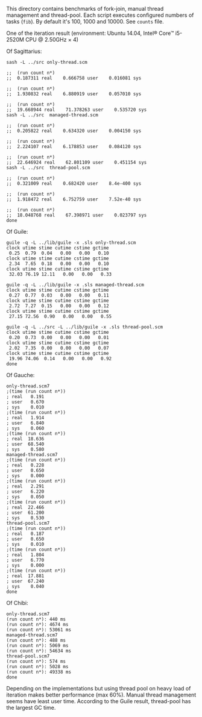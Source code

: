This directory contains benchmarks of fork-join, manual thread management
and thread-pool. Each script executes configured numbers of tasks (`fib`).
By default it's 100, 1000 and 10000. See `counts` file.

One of the iteration result (environment: Ubuntu 14.04,
Intel® Core™ i5-2520M CPU @ 2.50GHz × 4)

Of Sagittarius:

```
sash -L ../src only-thread.scm

;;  (run count n*)
;;  0.187311 real    0.666758 user    0.016081 sys

;;  (run count n*)
;;  1.930832 real    6.880919 user    0.057010 sys

;;  (run count n*)
;;  19.668944 real    71.378263 user    0.535720 sys
sash -L ../src  managed-thread.scm

;;  (run count n*)
;;  0.205822 real    0.634320 user    0.004150 sys

;;  (run count n*)
;;  2.224107 real    6.178853 user    0.084120 sys

;;  (run count n*)
;;  22.646924 real    62.801109 user    0.451154 sys
sash -L ../src  thread-pool.scm

;;  (run count n*)
;;  0.321009 real    0.682420 user    8.4e-400 sys

;;  (run count n*)
;;  1.918472 real    6.752759 user    7.52e-40 sys

;;  (run count n*)
;;  18.048768 real    67.398971 user    0.023797 sys
done
```

Of Guile:

```
guile -q -L ../lib/guile -x .sls only-thread.scm
clock utime stime cutime cstime gctime
 0.25  0.79  0.04   0.00   0.00   0.10
clock utime stime cutime cstime gctime
 2.34  7.65  0.18   0.00   0.00   0.10
clock utime stime cutime cstime gctime
 32.03 76.19 12.11   0.00   0.00   0.33

guile -q -L ../lib/guile -x .sls managed-thread.scm
clock utime stime cutime cstime gctime
 0.27  0.77  0.03   0.00   0.00   0.11
clock utime stime cutime cstime gctime
 2.72  7.27  0.15   0.00   0.00   0.12
clock utime stime cutime cstime gctime
 27.15 72.56  0.90   0.00   0.00   0.55

guile -q -L ../src -L ../lib/guile -x .sls thread-pool.scm
clock utime stime cutime cstime gctime
 0.20  0.73  0.00   0.00   0.00   0.01
clock utime stime cutime cstime gctime
 2.02  7.35  0.00   0.00   0.00   0.07
clock utime stime cutime cstime gctime
 19.96 74.06  0.14   0.00   0.00   0.92
done
```

Of Gauche:

```
only-thread.scm7
;(time (run count n*))
; real   0.191
; user   0.670
; sys    0.010
;(time (run count n*))
; real   1.914
; user   6.840
; sys    0.060
;(time (run count n*))
; real  18.636
; user  68.540
; sys    0.580
managed-thread.scm7
;(time (run count n*))
; real   0.228
; user   0.650
; sys    0.000
;(time (run count n*))
; real   2.291
; user   6.220
; sys    0.050
;(time (run count n*))
; real  22.466
; user  61.200
; sys    0.530
thread-pool.scm7
;(time (run count n*))
; real   0.187
; user   0.650
; sys    0.010
;(time (run count n*))
; real   1.804
; user   6.770
; sys    0.000
;(time (run count n*))
; real  17.881
; user  67.240
; sys    0.040
done
```

Of Chibi:

```
only-thread.scm7
(run count n*): 440 ms
(run count n*): 4674 ms
(run count n*): 53061 ms
managed-thread.scm7
(run count n*): 488 ms
(run count n*): 5069 ms
(run count n*): 54634 ms
thread-pool.scm7
(run count n*): 574 ms
(run count n*): 5028 ms
(run count n*): 49338 ms
done
```


Depending on the implementations but using thread pool on heavy load of 
iteration makes better performance (max 60%). Manual thread management
seems have least user time. According to the Guile result, thread-pool
has the largest GC time.
